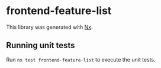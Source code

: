 # frontend-feature-list

This library was generated with [Nx](https://nx.dev).

## Running unit tests

Run `nx test frontend-feature-list` to execute the unit tests.
